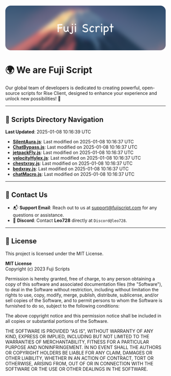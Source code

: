 ![Banner](.github/b.webp)

# 🌍 **We are Fuji Script**

Our global team of developers is dedicated to creating powerful, open-source scripts for Rise Client, designed to enhance your experience and unlock new possibilities! 🌟

---
<!-- SCRIPTS_NAVIGATION_START -->
## 📂 **Scripts Directory Navigation**

**Last Updated**: 2025-01-08 10:16:39 UTC

- **[SilentAura.js](scripts/SilentAura.js)**: Last modified on 2025-01-08 10:16:37 UTC
- **[ChatBypass.js](scripts/ChatBypass.js)**: Last modified on 2025-01-08 10:16:37 UTC
- **[jetpackFly.js](scripts/jetpackFly.js)**: Last modified on 2025-01-08 10:16:37 UTC
- **[velocityHylex.js](scripts/velocityHylex.js)**: Last modified on 2025-01-08 10:16:37 UTC
- **[chestxray.js](scripts/chestxray.js)**: Last modified on 2025-01-08 10:16:37 UTC
- **[bedxray.js](scripts/bedxray.js)**: Last modified on 2025-01-08 10:16:37 UTC
- **[chatMacro.js](scripts/chatMacro.js)**: Last modified on 2025-01-08 10:16:37 UTC

<!-- SCRIPTS_NAVIGATION_END -->

---

## 💬 **Contact Us**  
- 📬 **Support Email**: Reach out to us at [support@fujiscript.com](mailto:support@fujiscript.com) for any questions or assistance.  
- 💬 **Discord**: Contact **Leo728** directly at `Discord@leo728`.

---

## 📜 **License**

This project is licensed under the MIT License.  

**MIT License**  
Copyright (c) 2023 Fuji Scripts  

Permission is hereby granted, free of charge, to any person obtaining a copy of this software and associated documentation files (the "Software"), to deal in the Software without restriction, including without limitation the rights to use, copy, modify, merge, publish, distribute, sublicense, and/or sell copies of the Software, and to permit persons to whom the Software is furnished to do so, subject to the following conditions:  

The above copyright notice and this permission notice shall be included in all copies or substantial portions of the Software.  

THE SOFTWARE IS PROVIDED "AS IS", WITHOUT WARRANTY OF ANY KIND, EXPRESS OR IMPLIED, INCLUDING BUT NOT LIMITED TO THE WARRANTIES OF MERCHANTABILITY, FITNESS FOR A PARTICULAR PURPOSE AND NONINFRINGEMENT. IN NO EVENT SHALL THE AUTHORS OR COPYRIGHT HOLDERS BE LIABLE FOR ANY CLAIM, DAMAGES OR OTHER LIABILITY, WHETHER IN AN ACTION OF CONTRACT, TORT OR OTHERWISE, ARISING FROM, OUT OF OR IN CONNECTION WITH THE SOFTWARE OR THE USE OR OTHER DEALINGS IN THE SOFTWARE.  
